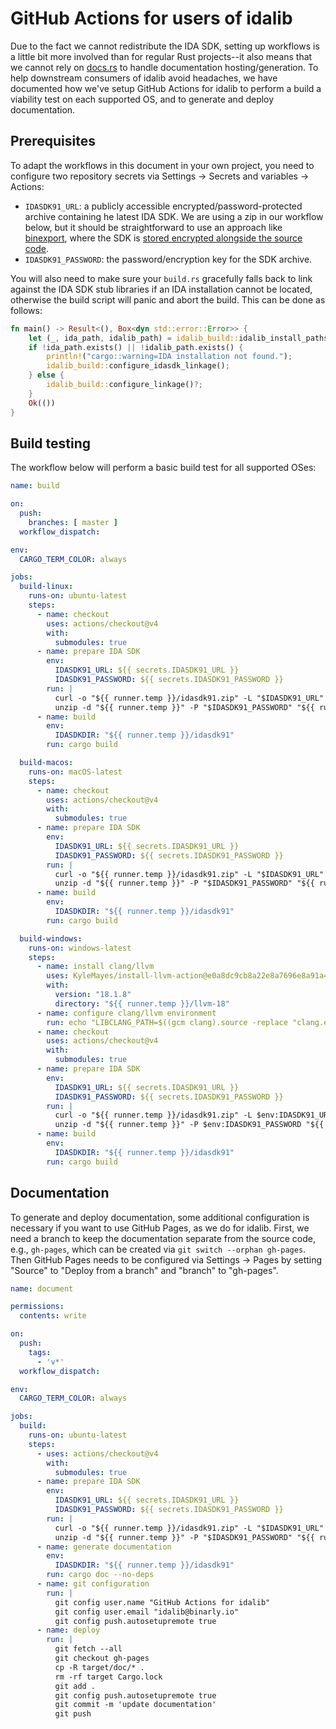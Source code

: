 # GitHub Actions for users of idalib

Due to the fact we cannot redistribute the IDA SDK, setting up workflows is a
little bit more involved than for regular Rust projects--it also means that we
cannot rely on [docs.rs](https://docs.rs) to handle documentation
hosting/generation. To help downstream consumers of idalib avoid headaches, we
have documented how we've setup GitHub Actions for idalib to perform a build a
viability test on each supported OS, and to generate and deploy documentation.

## Prerequisites

To adapt the workflows in this document in your own project, you need to
configure two repository secrets via Settings -> Secrets and variables ->
Actions:

- `IDASDK91_URL`: a publicly accessible encrypted/password-protected archive
  containing he latest IDA SDK. We are using a zip in our workflow below, but
  it should be straightforward to use an approach like
  [binexport](https://github.com/google/binexport/blob/23619ba62d88b3b93615d28fe3033489d12b38ac/.github/workflows/cmake.yml#L25),
  where the SDK is [stored encrypted alongside the source
  code](https://github.com/google/binexport/tree/main/ida/idasdk).
- `IDASDK91_PASSWORD`: the password/encryption key for the SDK archive.

You will also need to make sure your `build.rs` gracefully falls back to link
against the IDA SDK stub libraries if an IDA installation cannot be located,
otherwise the build script will panic and abort the build. This can be done as
follows:

```rust
fn main() -> Result<(), Box<dyn std::error::Error>> {
    let (_, ida_path, idalib_path) = idalib_build::idalib_install_paths_with(false);
    if !ida_path.exists() || !idalib_path.exists() {
        println!("cargo::warning=IDA installation not found.");
        idalib_build::configure_idasdk_linkage();
    } else {
        idalib_build::configure_linkage()?;
    }
    Ok(())
}
```

## Build testing

The workflow below will perform a basic build test for all supported OSes:

```yml
name: build

on:
  push:
    branches: [ master ]
  workflow_dispatch:

env:
  CARGO_TERM_COLOR: always

jobs:
  build-linux:
    runs-on: ubuntu-latest
    steps:
      - name: checkout
        uses: actions/checkout@v4
        with:
          submodules: true
      - name: prepare IDA SDK
        env:
          IDASDK91_URL: ${{ secrets.IDASDK91_URL }}
          IDASDK91_PASSWORD: ${{ secrets.IDASDK91_PASSWORD }}
        run: |
          curl -o "${{ runner.temp }}/idasdk91.zip" -L "$IDASDK91_URL"
          unzip -d "${{ runner.temp }}" -P "$IDASDK91_PASSWORD" "${{ runner.temp }}/idasdk91.zip"
      - name: build
        env:
          IDASDKDIR: "${{ runner.temp }}/idasdk91"
        run: cargo build

  build-macos:
    runs-on: macOS-latest
    steps:
      - name: checkout
        uses: actions/checkout@v4
        with:
          submodules: true
      - name: prepare IDA SDK
        env:
          IDASDK91_URL: ${{ secrets.IDASDK91_URL }}
          IDASDK91_PASSWORD: ${{ secrets.IDASDK91_PASSWORD }}
        run: |
          curl -o "${{ runner.temp }}/idasdk91.zip" -L "$IDASDK91_URL"
          unzip -d "${{ runner.temp }}" -P "$IDASDK91_PASSWORD" "${{ runner.temp }}/idasdk91.zip"
      - name: build
        env:
          IDASDKDIR: "${{ runner.temp }}/idasdk91"
        run: cargo build

  build-windows:
    runs-on: windows-latest
    steps:
      - name: install clang/llvm
        uses: KyleMayes/install-llvm-action@e0a8dc9cb8a22e8a7696e8a91a4e9581bec13181
        with:
          version: "18.1.8"
          directory: "${{ runner.temp }}/llvm-18"
      - name: configure clang/llvm environment
        run: echo "LIBCLANG_PATH=$((gcm clang).source -replace "clang.exe")" >> $env:GITHUB_ENV
      - name: checkout
        uses: actions/checkout@v4
        with:
          submodules: true
      - name: prepare IDA SDK
        env:
          IDASDK91_URL: ${{ secrets.IDASDK91_URL }}
          IDASDK91_PASSWORD: ${{ secrets.IDASDK91_PASSWORD }}
        run: |
          curl -o "${{ runner.temp }}/idasdk91.zip" -L $env:IDASDK91_URL
          unzip -d "${{ runner.temp }}" -P $env:IDASDK91_PASSWORD "${{ runner.temp }}/idasdk91.zip"
      - name: build
        env:
          IDASDKDIR: "${{ runner.temp }}/idasdk91"
        run: cargo build

```

## Documentation

To generate and deploy documentation, some additional configuration is
necessary if you want to use GitHub Pages, as we do for idalib. First, we need
a branch to keep the documentation separate from the source code, e.g.,
`gh-pages`, which can be created via `git switch --orphan gh-pages`. Then
GitHub Pages needs to be configured via Settings -> Pages by setting "Source"
to "Deploy from a branch" and "branch" to "gh-pages".

```yml
name: document

permissions:
  contents: write

on:
  push:
    tags:
      - 'v*'
  workflow_dispatch:

env:
  CARGO_TERM_COLOR: always

jobs:
  build:
    runs-on: ubuntu-latest
    steps:
      - uses: actions/checkout@v4
        with:
          submodules: true
      - name: prepare IDA SDK
        env:
          IDASDK91_URL: ${{ secrets.IDASDK91_URL }}
          IDASDK91_PASSWORD: ${{ secrets.IDASDK91_PASSWORD }}
        run: |
          curl -o "${{ runner.temp }}/idasdk91.zip" -L "$IDASDK91_URL"
          unzip -d "${{ runner.temp }}" -P "$IDASDK91_PASSWORD" "${{ runner.temp }}/idasdk91.zip"
      - name: generate documentation
        env:
          IDASDKDIR: "${{ runner.temp }}/idasdk91"
        run: cargo doc --no-deps
      - name: git configuration
        run: |
          git config user.name "GitHub Actions for idalib"
          git config user.email "idalib@binarly.io"
          git config push.autosetupremote true
      - name: deploy
        run: |
          git fetch --all
          git checkout gh-pages
          cp -R target/doc/* .
          rm -rf target Cargo.lock
          git add .
          git config push.autosetupremote true
          git commit -m 'update documentation'
          git push
```
